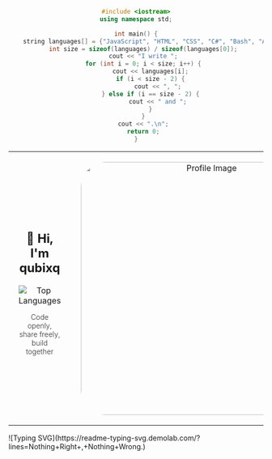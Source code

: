 <center>
     
```cpp
#include <iostream>
using namespace std;

int main() {
    string languages[] = {"JavaScript", "HTML", "CSS", "C#", "Bash", "Arch Linux", "MySQL", "Python"};
    int size = sizeof(languages) / sizeof(languages[0]);
    cout << "I write ";
    for (int i = 0; i < size; i++) {
        cout << languages[i];
        if (i < size - 2) {
            cout << ", ";
        } else if (i == size - 2) {
            cout << " and ";
        }
    }
    cout << ".\n";
    return 0;
}
```

</center>
<div align="center">
  <table style="width: 100%; border: none;">
    <tr>
      <td style="text-align: center; vertical-align: middle; padding: 20px;">
        <h2>👋 Hi, I'm qubixq</h2>
        <img src="https://github-readme-stats.vercel.app/api/top-langs?username=qubixq&show_icons=true&locale=en&layout=compact&theme=jolly&border_color=bb7ef2&bg_color=16162e" alt="Top Languages" />
        <p style="font-size: 14px; font-weight: 300; opacity: 0.9;">Code openly, share freely, build together</p>
      </td>
      <td style="text-align: center; vertical-align: middle; width: 200px; padding: 20px;">
        <img src="https://github.com/user-attachments/assets/c04957c5-68bc-4d82-9fb6-d479b555c2ff" alt="Profile Image" style="width: 500px; height: auto; border-radius: 50px;">
      </td>
    </tr>
  </table>
</div>
![Typing SVG](https://readme-typing-svg.demolab.com/?lines=Nothing+Right+,+Nothing+Wrong.)
